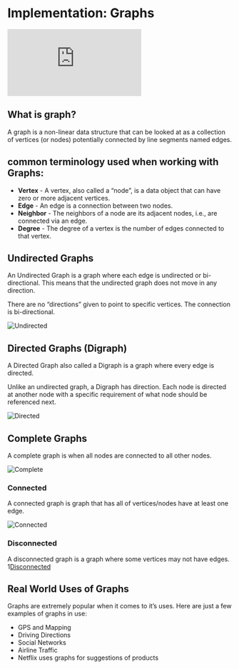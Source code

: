 # Implementation: Graphs
![The source](https://codefellows.github.io/common_curriculum/data_structures_and_algorithms/Code_401/class-35/resources/graphs.html)
## What is graph?

A graph is a non-linear data structure that can be looked at as a collection of vertices (or nodes) potentially connected by line segments named edges.


## common terminology used when working with Graphs:

+ **Vertex** - A vertex, also called a “node”, is a data object that can have zero or more adjacent vertices.
+ **Edge** - An edge is a connection between two nodes.
+ **Neighbor** - The neighbors of a node are its adjacent nodes, i.e., are connected via an edge.
+ **Degree** - The degree of a vertex is the number of edges connected to that vertex.

## Undirected Graphs

An Undirected Graph is a graph where each edge is undirected or bi-directional. This means that the undirected graph does not move in any direction.


 There are no “directions” given to point to specific vertices. The connection is bi-directional.
 
![Undirected](https://codefellows.github.io/common_curriculum/data_structures_and_algorithms/Code_401/class-35/resources/assets/UndirectedGraph.PNG)

## Directed Graphs (Digraph)
A Directed Graph also called a Digraph is a graph where every edge is directed.

Unlike an undirected graph, a Digraph has direction. Each node is directed at another node with a specific requirement of what node should be referenced next.

![Directed](https://codefellows.github.io/common_curriculum/data_structures_and_algorithms/Code_401/class-35/resources/assets/DirectedGraph.PNG)

## Complete Graphs
A complete graph is when all nodes are connected to all other nodes.

![Complete](https://codefellows.github.io/common_curriculum/data_structures_and_algorithms/Code_401/class-35/resources/assets/CompleteGraph.PNG)


### Connected
A connected graph is graph that has all of vertices/nodes have at least one edge.

![Connected](https://codefellows.github.io/common_curriculum/data_structures_and_algorithms/Code_401/class-35/resources/assets/ConnectedGraph.PNG)

### Disconnected
A disconnected graph is a graph where some vertices may not have edges.
1[Disconnected](https://codefellows.github.io/common_curriculum/data_structures_and_algorithms/Code_401/class-35/resources/assets/DisconnectedGraph.PNG)

## Real World Uses of Graphs
Graphs are extremely popular when it comes to it’s uses. Here are just a few examples of graphs in use:

+ GPS and Mapping
+ Driving Directions
+ Social Networks
+ Airline Traffic
+ Netflix uses graphs for suggestions of products
